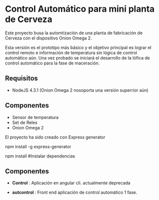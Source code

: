 # Control Automático para mini planta de Cerveza

Este proyecto busa la automtización de una planta de fabricación de Cerveza con el dispositivo Onion Omega 2. 

Esta versión es el prototipo más básico y el objetivo principal es lograr el control remoto e información de temperatura sin lógica de control automático aún. Una vez probado se iniciará el desarrollo de la lófica de control automático para la fase de maceración. 

## Requisitos

* NodeJS 4.3.1 (Onion Omega 2 nosoporta una versión superrior aún)


## Componentes

* Sensor de temperatura
* Set de Reles
* Onion Omega 2




El proyecto ha sido creado con Express generator

npm install -g express-generator

npm install  #Instalar dependencias


## Componentes

* __Control__ : Aplicación en angular cli. actualmente deprecada

* __autcontrol__ : Front end aplicación de control automático 1 fase. 
